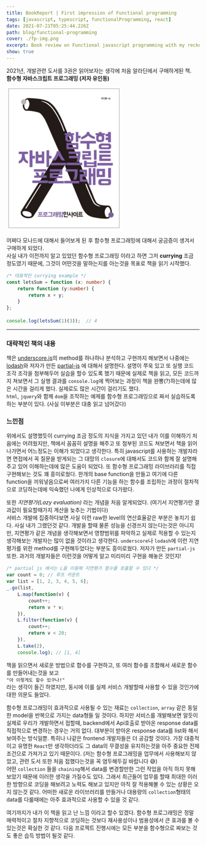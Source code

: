 ```yaml
---
title: BookReport | First impression of Functional programming
tags: [javascript, typescript, functionalProgramming, react]
date: 2021-07-21T05:25:44.226Z
path: blog/functional-programming
cover: ./fp-img.png
excerpt: Book review on Functional javascript programming with my reckoning
show: true
---
```


2021년, 개발관련 도서를 3권은 읽어보자는 생각에 처음 알라딘에서 구매하게된 책.   
**함수형 자바스크립트 프로그래밍 (저자 유인동)**  

![](./book-cover1.png)

어쩌다 모나드에 대해서 들어보게 된 후 함수형 프로그래밍에 대해서 궁금증이 생겨서 구매하게 되었다.  
사실 내가 이전까지 알고 있었던 함수형 프로그래밍 이라고 하면 그저 **currying** 조금 정도였기 때문에, 그것이 어떤것을 말하는지를 아는것을 목표로 책을 읽기 시작했다.

```typescript
/* 대표적인 currying example */
const letsSum = function (x: number) {
    return function (y:number) {
        return x + y;
    }
};

console.log(letsSum(1)(3));  // 4
```
---

### 대략적인 책의 내용
책은 [underscore.js](https://underscorejs.org/)의 method를 하나하나 분석하고 구현까지 해보면서 나중에는 [lodash](https://lodash.com/)와 저자가 만든 [partial-js](https://marpple.github.io/partial.js/) 에 대해서 설명한다.
설명이 쭈욱 있고 또 실행 코드 조각 조각을 첨부해두어 실습을 할수 있도록 했기 때문에 실제로 책을 읽고, 모든 코드까지 쳐보면서 그 실행 결과를 `console.log`에 찍어보는 과정이 책을 완뽕(?)하는데에 많은 시간을 걸리게 했다. 실제로도 많은 시간이 걸리기도 했다.  
`html`, `jquery`와 함께 `dom`을 조작하는 예제를 함수형 프로그래밍으로 짜서 실습하도록 하는 부분이 있다. (사실 이부분은 대충 읽고 넘어갔다) 


### 느낀점 
위에서도 설명했듯이 currying 조금 정도의 지식을 가지고 있던 내가 이를 이해하기 처음에는 어려웠지만, 책에서 꼼꼼히 설명을 해주고 또 첨부된 코드도 쳐보면서 책을 읽어나가면서 어느정도는 이해가 되었다고 생각한다.
특히 javascript를 사용하는 개발자라면 면접에서 꼭 질문을 받게되는 그 대망의 `closure`에 대해서도 코드와 함께 잘 설명해주고 있어 이해하는데에 많은 도움이 되었다. 또 함수형 프로그래밍 라이브러리를 직접 구현해보는 것도 꽤 흥미로웠다. 한개의 base function을 만들고 여기에 다른 function을 끼워넣음으로써 여러가지 다른 기능을 하는 함수를 조립하는 과정이 절차적으로 코딩하는데에 익숙했던 나에게 인상적으로 다가왔다.  

또한 *지연평가(Lazy evaluation)* 라는 개념을 처음 알게되었다.
(여기서 지연평가란 결과값이 필요할때가지 계산을 늦추는 기법이다)   
서비스 개발에 집중하다보면 사실 이런 raw한 level의 연산효율같은 부분은 놓치기 쉽다. 사실 내가 그랬던것 같다. 개발을 할때 물론 성능을 신경쓰지 않는다는것은 아니지만, 지연평가 같은 개념을 생각해보면서 영향범위를 파악하고 실제로 적용할 수 있는지 생각해보는 개발자는 많이 없을 것이라고 생각한다.
`underscore`나 `lodash`에 이런 지연평가를 위한 method를 구현해두었다는 부분도 흥미로웠다. 저자가 만든 `partial-js`또한. 과거의 개발자들은 이런것을 어떻게 알고 미리미리 구현을 해놓은 것인지!  
```typescript
/* partial js 에서는 L을 이용해 지연평가 함수를 호출할 수 있다 */
var count = 0; // 루프 카운트
var list = [1, 2, 3, 4, 5, 6];
_.go(list,
	L.map(function(v) {
		count++;
		return v * v;
	}),
	L.filter(function(v) {
		count++;
		return v < 20;
	}),
	L.take(2),
	console.log); // [1, 4]
```


책을 읽으면서 새로운 방법으로 함수를 구현하고, 또 여러 함수를 조합해서 새로운 함수를 만들어내는것을 보고  
`"아 이렇게도 할수 있구나!"`  
라는 생각이 들긴 하였지만, 동시에 이를 실제 서비스 개발할때 사용할 수 있을 것인가에 대한 의문도 들었다.  

함수형 프로그래밍이 효과적으로 사용될 수 있는 재료는 `collection`, `array` 같은 동일한 model을 반복으로 가지는 data형들 일 것이다. 하지만 서비스를 개발해보면 알듯이 실제로 우리가 개발하면서 접할때, backend에서 Api호출로 받아온 response data를 직접적으로 변경하는 경우는 거의 없다. 대부분이 받아온 response data를 list화 해서 보여주는 방식일뿐. 
특히나 나같은 frontend 개발자들은 더 공감할 것이다. 가장 대중적이고 유명한 `React`만 생각하더라도 그 data의 무결성을 유지하는것을 아주 중요한 전제조건으로 가져가고 있기 때문이다. (저는 함수형 프로그래밍을 업무에서 사용해보지 않았고, 관련 도서 또한  처음 접했다는것을 꼭 염두해두길 바랍니다 😅)  
어떤 `collection` 들을 `chaining`해서 data를 변경할만한 그런 작업을 아직 하지 못해보았기 때문에 이러한 생각을 가질수도 있다. 그래서 최근들어 업무를 할때 최대한 이러한 방향으로 코딩을 해보려고 노력도 해보고 있지만 아직 잘 적용해볼 수 있는 상황은 오지 않는것 같다.
어떠한 새로운 라이브러리를 만들거나 대용량의 `collection`형태의 data를 다룰때에는 아주 효과적으로 사용할 수 있을 것 같다.  

여기까지가 내가 이 책을 읽고 난 느낌 이라고 할수 있겠다. 함수형 프로그래밍은 정말 매력적이고 절차 지향적으로 코딩하는 것보다 재사용성이나 범용성에서 큰 효과를 볼 수 있는것은 확실한 것 같다. 다음 프로젝트 진행시에는 모든 부분을 함수형으로 짜보는 것도 좋은 습득 방법이 될것 같다.

